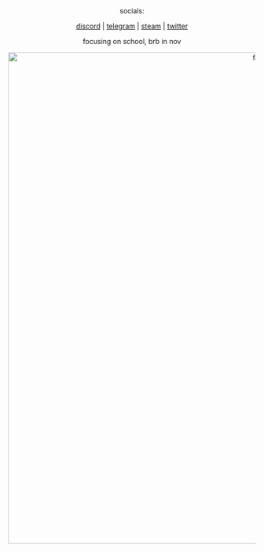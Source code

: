 <p align="center">  
  <img src="https://cdn.discordapp.com/attachments/631162287968747550/762808835546808360/line.gif" alt="fax" width="1000" height="1">
</p>
<p align="center">
    socials:
<p align="center"> 
    <a href="https://discord.com/users/343735638085861377">discord</a>
    |
    <a href="https://t.me/purelxw">telegram</a>
    |
    <a href="https://steamcommunity.com/id/Purelxw">steam</a>
    |
    <a href="https://twitter.com/purelxw">twitter</a>
</p>

<p align="center">
    focusing on school, brb in nov
  
<p align="center">  
  <img src="https://cdn.discordapp.com/attachments/631162287968747550/763166787696590898/unknown.png" alt="fax" width="1000" height="1000">
</p>

<p align="center">  
  <img src="https://cdn.discordapp.com/attachments/631162287968747550/762808835546808360/line.gif" alt="fax" width="1000" height="1">
</p>
